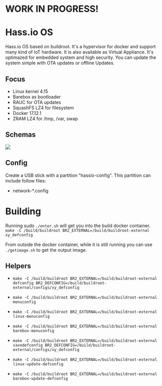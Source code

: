 # WORK IN PROGRESS!

# Hass.io OS
Hass.io OS based on buildroot. It's a hypervisor for docker and support many kind of IoT hardware. It is also available as Virtual Appliance. It's optimazed for embedded system and high security. You can update the system simple with OTA updates or offline Updates.

## Focus
- Linux kernel 4.15
- Barebox as bootloader
- RAUC for OTA updates
- SquashFS LZ4 for filesystem
- Docker 17.12.1
- ZRAM LZ4 for /tmp, /var, swap

## Schemas
![](misc/hassio-os-partition.png?raw=true)

## Config

Create a USB stick with a partition "hassio-config". This partition can include follow files:

- network-*.config

# Building
Running sudo `./enter.sh` will get you into the build docker container.   
`make -C /build/buildroot BR2_EXTERNAL=/build/buildroot-external xy_defconfig`

From outside the docker container, while it is still running you can use `./getimage.sh` to get the output image.

## Helpers

- `make -C /build/buildroot BR2_EXTERNAL=/build/buildroot-external defconfig BR2_DEFCONFIG=/build/buildroot-external/configs/xy_defconfig`
- `make -C /build/buildroot BR2_EXTERNAL=/build/buildroot-external menuconfig`
- `make -C /build/buildroot BR2_EXTERNAL=/build/buildroot-external linux-menuconfig`
- `make -C /build/buildroot BR2_EXTERNAL=/build/buildroot-external barebox-menuconfig`

- `make -C /build/buildroot BR2_EXTERNAL=/build/buildroot-external savedefconfig BR2_DEFCONFIG=/build/buildroot-external/configs/xy_defconfig`
- `make -C /build/buildroot BR2_EXTERNAL=/build/buildroot-external linux-update-defconfig`
- `make -C /build/buildroot BR2_EXTERNAL=/build/buildroot-external barebox-update-defconfig`

